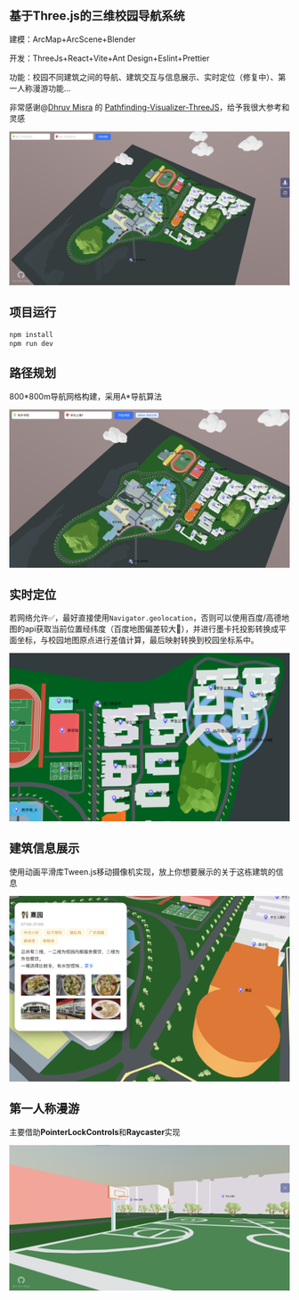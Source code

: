 ## 基于Three.js的三维校园导航系统

建模：ArcMap+ArcScene+Blender

开发：ThreeJs+React+Vite+Ant Design+Eslint+Prettier

功能：校园不同建筑之间的导航、建筑交互与信息展示、实时定位（修复中）、第一人称漫游功能...

非常感谢@[Dhruv Misra](https://github.com/dhruvmisra) 的 [Pathfinding-Visualizer-ThreeJS](https://github.com/dhruvmisra/Pathfinding-Visualizer-ThreeJS)，给予我很大参考和灵感

<img src="./readme_img/vertical-view.jpg" alt="vertical-view"  />

## 项目运行

```
npm install
npm run dev
```

## 路径规划

800*800m导航网格构建，采用A\*导航算法

<img src="./readme_img/route_find.jpg" alt="route_find"  />

## 实时定位

若网络允许✅，最好直接使用`Navigator.geolocation`，否则可以使用百度/高德地图的api获取当前位置经纬度（百度地图偏差较大😤），并进行墨卡托投影转换成平面坐标，与校园地图原点进行差值计算，最后映射转换到校园坐标系中。

![locating](./readme_img/locating.png)

## 建筑信息展示

使用动画平滑库Tween.js移动摄像机实现，放上你想要展示的关于这栋建筑的信息

![card](./readme_img/card.png)

## 第一人称漫游

主要借助**PointerLockControls**和**Raycaster**实现

![first-view](./readme_img/first-view.png)
